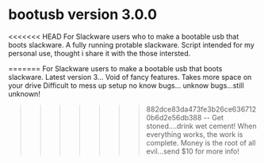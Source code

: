 # bootusb version 3.0.0

<<<<<<< HEAD
For Slackware users who to make a bootable usb that boots slackware.
A fully running protable slackware.
Script intended for my personal use, thought i share it with the those intersted.

=======
For Slackware users to make a bootable usb that boots slackware.
Latest version 3...
  Void of fancy features. 
  Takes more space on your drive
  Difficult to mess up setup
  no know bugs...
  unknow bugs...still unknown!
  
>>>>>>> 882dce83da473fe3b26ce6367120b6d2e56db388
-- 
Get stoned....drink wet cement!
When everything works, the work is complete.
Money is the root of all evil...send $10 for more info!
